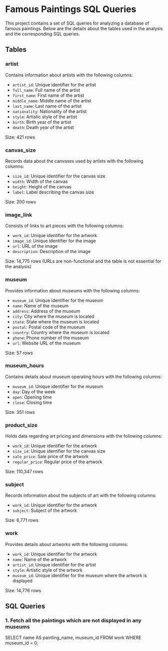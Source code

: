 
# Famous Paintings SQL Queries

This project contains a set of SQL queries for analyzing a database of famous paintings. Below are the details about the tables used in the analysis and the corresponding SQL queries.

## Tables

### artist
Contains information about artists with the following columns:
- `artist_id`: Unique identifier for the artist
- `full_name`: Full name of the artist
- `first_name`: First name of the artist
- `middle_name`: Middle name of the artist
- `last_name`: Last name of the artist
- `nationality`: Nationality of the artist
- `style`: Artistic style of the artist
- `birth`: Birth year of the artist
- `death`: Death year of the artist

Size: 421 rows

### canvas_size
Records data about the canvases used by artists with the following columns:
- `size_id`: Unique identifier for the canvas size
- `width`: Width of the canvas
- `height`: Height of the canvas
- `label`: Label describing the canvas size

Size: 200 rows

### image_link
Consists of links to art pieces with the following columns:
- `work_id`: Unique identifier for the artwork
- `image_id`: Unique identifier for the image
- `url`: URL of the image
- `description`: Description of the image

Size: 14,775 rows (URLs are non-functional and the table is not essential for the analysis)

### museum
Provides information about museums with the following columns:
- `museum_id`: Unique identifier for the museum
- `name`: Name of the museum
- `address`: Address of the museum
- `city`: City where the museum is located
- `state`: State where the museum is located
- `postal`: Postal code of the museum
- `country`: Country where the museum is located
- `phone`: Phone number of the museum
- `url`: Website URL of the museum

Size: 57 rows

### museum_hours
Contains details about museum operating hours with the following columns:
- `museum_id`: Unique identifier for the museum
- `day`: Day of the week
- `open`: Opening time
- `close`: Closing time

Size: 351 rows

### product_size
Holds data regarding art pricing and dimensions with the following columns:
- `work_id`: Unique identifier for the artwork
- `size_id`: Unique identifier for the canvas size
- `sale_price`: Sale price of the artwork
- `regular_price`: Regular price of the artwork

Size: 110,347 rows

### subject
Records information about the subjects of art with the following columns:
- `work_id`: Unique identifier for the artwork
- `subject`: Subject of the artwork

Size: 6,771 rows

### work
Provides details about artworks with the following columns:
- `work_id`: Unique identifier for the artwork
- `name`: Name of the artwork
- `artist_id`: Unique identifier for the artist
- `style`: Artistic style of the artwork
- `museum_id`: Unique identifier for the museum where the artwork is displayed

Size: 14,776 rows

## SQL Queries

### 1. Fetch all the paintings which are not displayed in any museums

SELECT name AS painting_name, museum_id 
FROM work
WHERE museum_id = 0;
